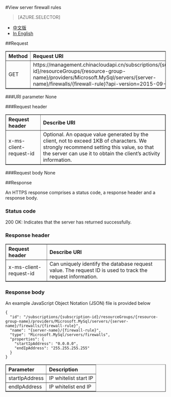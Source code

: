 <properties linkid="" urlDisplayName="" pageTitle="Use Windows PowerShell to manage MySQL Database on Azure – Azure cloud" metakeywords="Azure Cloud, technical documentation, documents and resources, MySQL, database, beginner’s guide, Azure MySQL, MySQL PaaS, Azure MySQL PaaS, API, Azure MySQL Service, Azure RDS" description="This article explains how to use the API to carry out more operations for MySQL Database on Azure, including query, create, modify and delete operations." metaCanonical="" services="MySQL" documentationCenter="Services" title="" authors="sofia" solutions="" manager="" editor="" />

<tags ms.service="mysql" ms.date="05/28/2016" wacn.date="05/28/2016"/>


#View server firewall rules

> [AZURE.SELECTOR]
- [中文版](/documentation/articles/mysql-database-api-getfirewalls)
- [In English](/documentation/articles/mysql-database-enus-api-getfirewalls)

##Request
<table width="100%" border="1" cellspacing="0" cellpadding="0">
  <th align="left"><strong>Method</strong>
    </td>
  <th align="left"><strong>Request URI</strong>
    </td>
  
  <tr>
    <td>GET   </td>
    <td>https://management.chinacloudapi.cn/subscriptions/{subscription-id}/resourceGroups/{resource-group-name}/providers/Microsoft.MySql/servers/{server-name}/firewalls/{firewall-rule}?api-version=2015-09-01
	</td>
  </tr>
</table>

###URI parameter
None

###Request header
<table width="100%" border="1" cellspacing="0" cellpadding="0">
  <th align="left"><strong>Request header</strong>
    </td>
  <th align="left"><strong>Describe URI</strong>
    </td>
  
  <tr>
    <td>x-ms-client-request-id</td>
    <td>Optional. An opaque value generated by the client, not to exceed 1KB of characters. We strongly recommend setting this value, so that the server can use it to obtain the client’s activity information.</td>
  </tr>
</table>

###Request body
None

##Response

An HTTPS response comprises a status code, a response header and a response body.
### Status code
200 OK: Indicates that the server has returned successfully.

### Response header

<table width="100%" border="1" cellspacing="0" cellpadding="0">
  <th align="left"><strong>Request header</strong>
    </td>
  <th align="left"><strong>Describe URI</strong>
    </td>
  
  <tr>
    <td>x-ms-client-request-id</td>
    <td>Can uniquely identify the database request value. The request ID is used to track the request information.</td>
  </tr>
</table>

### Response body
An example JavaScript Object Notation (JSON) file is provided below

```
{
  "id": "/subscriptions/{subscription-id}/resourceGroups/{resource-group-name}/providers/Microsoft.MySql/servers/{server-name}/firewalls/{firewall-rule}",
  "name": "{server-name}/{firewall-rule}",
  "type": "Microsoft.MySql/servers/firewalls",
  "properties": {
    "startIpAddress": "0.0.0.0",
    "endIpAddress": "255.255.255.255"
  }
}
```
<table width="100%" border="1" cellspacing="0" cellpadding="0">
  <th align="left"><strong>Parameter</strong>
    </td>
  <th align="left"><strong>Description </strong>
    </td>
  
  <tr>
    <td>startIpAddress</td>
    <td>IP whitelist start IP</td>
  </tr>
  <tr>
    <td>endIpAddress</td>
    <td>IP whitelist end IP</td>
  </tr>
</table>

<!---HONumber=Acom_0104_2016_MySql-->
